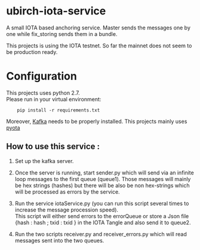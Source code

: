 # ubirch-iota-service
A small IOTA based anchoring service. Master sends the messages one by one while fix_storing sends them in a bundle.

This projects is using the IOTA testnet. So far the mainnet does not seem to be production ready.

# Configuration
This projects uses python 2.7. <br>
Please run in your virtual environment:

        pip install -r requirements.txt
       
Moreover, [Kafka](https://kafka.apache.org/) needs to be properly installed.
This projects mainly uses [pyota](https://media.readthedocs.org/pdf/pyota/develop/pyota.pdf)



## How to use this service :

1. Set up the kafka server.

4. Once the server is running, start sender.py which will send via an infinite loop messages to the first queue (queue1). Those messages will mainly be hex strings (hashes) but there will be also be non hex-strings which will be processed as errors by the service.

5. Run the service iotaService.py (you can run this script several times to increase the message procession speed). <br> This script will either send errors to the errorQueue or store a Json file {hash : hash ; txid : txid } in the IOTA Tangle and also send it to queue2.

6. Run the two scripts receiver.py and receiver_errors.py which will read messages sent into the two queues.
